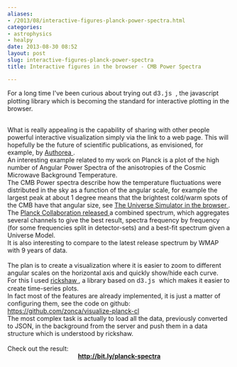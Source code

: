 ```yaml
---
aliases:
- /2013/08/interactive-figures-planck-power-spectra.html
categories:
- astrophysics
- healpy
date: 2013-08-30 08:52
layout: post
slug: interactive-figures-planck-power-spectra
title: Interactive figures in the browser - CMB Power Spectra

---
```


<p>
 For a long time I've been curious about trying out
 <span style="font-family: Courier New, Courier, monospace;">
  d3.js
 </span>
 , the javascript plotting library which is becoming the standard for interactive plotting in the browser.
 <br/>
</p>
<div>
 <br/>
</div>
<div>
 What is really appealing is the capability of sharing with other people powerful interactive visualization simply via the link to a web page. This will hopefully be the future of scientific publications, as envisioned, for example, by
 <a href="https://www.authorea.com/">
  Authorea
 </a>
 .
</div>
<div>
 <a name="more">
 </a>
 An interesting example related to my work on Planck is a plot of the high number of Angular Power Spectra of the anisotropies of the Cosmic Microwave Background Temperature.
</div>
<div>
 The CMB Power spectra describe how the temperature fluctuations were distributed in the sky as a function of the angular scale, for example the largest peak at about 1 degree means that the brightest cold/warm spots of the CMB have that angular size, see
 <a href="http://www.strudel.org.uk/blog/astro/001030.shtml">
  The Universe Simulator in the browser
 </a>
 .
</div>
<div>
 The
 <a href="http://irsa.ipac.caltech.edu/data/Planck/release_1/ancillary-data/">
  Planck Collaboration released
 </a>
 a combined spectrum, which aggregates several channels to give the best result, spectra frequency by frequency (for some frequencies split in detector-sets) and a best-fit spectrum given a Universe Model.
</div>
<div>
 It is also interesting to compare to the latest release spectrum by WMAP with 9 years of data.
</div>
<div>
 <br/>
</div>
<div>
 The plan is to create a visualization where it is easier to zoom to different angular scales on the horizontal axis and quickly show/hide each curve.
</div>
<div>
 For this I used
 <a href="http://code.shutterstock.com/rickshaw/">
  rickshaw
 </a>
 , a library based on
 <span style="font-family: Courier New, Courier, monospace;">
  d3.js
 </span>
 <span style="font-family: inherit;">
  which makes it easier to create time-series plots.
 </span>
</div>
<div>
 <span style="font-family: inherit;">
  In fact most of the features are already implemented, it is just a matter of configuring them, see the code on github:
 </span>
 <a href="https://github.com/zonca/visualize-planck-cl">
  https://github.com/zonca/visualize-planck-cl
 </a>
</div>
<div>
 The most complex task is actually to load all the data, previously converted to JSON, in the background from the server and push them in a data structure which is understood by rickshaw.
</div>
<div>
 <br/>
</div>
<div>
 Check out the result:
</div>
<div style="text-align: center;">
 <b>
  <a href="http://bit.ly/planck-spectra">
   http://bit.ly/planck-spectra
  </a>
 </b>
</div>
<div>
 <br/>
</div>
